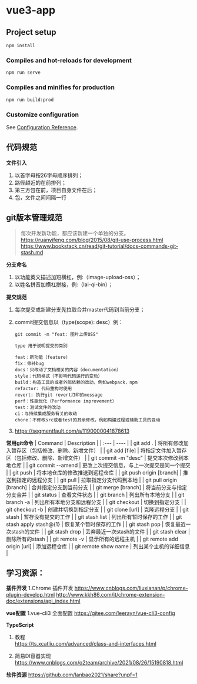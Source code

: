 # vue3-app

## Project setup
```
npm install
```

### Compiles and hot-reloads for development
```
npm run serve
```

### Compiles and minifies for production
```
npm run build:prod
```

### Customize configuration
See [Configuration Reference](https://cli.vuejs.org/config/).

## 代码规范

**文件引入**
1. 以首字母按26字母顺序排列；
2. 路径越近的在前排列；
3. 第三方包在前，项目自身文件在后；
4. 包，文件之间间隔一行

## git版本管理规范
>每次开发新功能，都应该新建一个单独的分支。<br>
https://ruanyifeng.com/blog/2015/08/git-use-process.html<br>
https://www.bookstack.cn/read/git-tutorial/docs-commands-git-stash.md

**分支命名**
1. 以功能英文描述加短横杠，例:（image-upload-oss）；
2. 以姓名拼音加横杠拼接，例:（lai-qi-bin）；

**提交规范**
1. 每次提交或新建分支先拉取合并master代码到当前分支；
2. commit提交信息以（type(scope): desc）例：
   
    ```
    git commit -m "feat: 图片上传OSS"

    type 用于说明提交的类别

    feat：新功能（feature）
    fix：修补bug
    docs：只改动了文档相关的内容（documentation）
    style：代码格式（不影响代码运行的变动）
    build：构造工具的或者外部依赖的改动，例如webpack，npm
    refactor: 代码重构时使用
    revert: 执行git revert打印的message
    perf：性能优化（Performance improvement）
    test：测试文件的改动
    ci：与持续集成服务有关的改动
    chore：不修改src或者test的其余修改，例如构建过程或辅助工具的变动

    ```
3. https://segmentfault.com/a/1190000041878613

**常用git命令**
| Command                     | Description                                     |
| :---                        |    ----                                         |
| git add .                   | 将所有修改加入暂存区（包括修改、删除、新增文件）         |
| git add [file]              | 将指定文件加入暂存区（包括修改、删除、新增文件）         |
| git commit -m "desc"        | 提交本次修改到本地仓库                              |
| git commit --amend          | 更改上次提交信息，与上一次提交是同一个提交              |
| git push                    | 将本地仓库的修改推送到远程仓库                        |
| git push origin [branch]    | 推送到指定的远程分支                                |
| git pull                    | 拉取指定分支代码到本地                               |
| git pull origin [branch]    | 合并指定分支到当前分支                               |
| git merge [branch]          | 将当前分支与指定分支合并                             |
| git status                  | 查看文件状态                                       |
| git branch                  | 列出所有本地分支                                    |
| git branch -a               | 列出所有本地分支和远程分支                            |
| git checkout                | 切换到指定分支                                      |
| git checkout -b             | 创建并切换到指定分支                                 |
| git clone [url]             | 克隆远程分支                                       |
| git stash                   | 暂存没有提交的工作                                  |
| git stash list              | 列出所有暂时保存的工作                               |
| git stash apply stash@{1}   | 恢复某个暂时保存的工作                               |
| git stash pop               | 恢复最近一次stash的文件                             |
| git stash drop              | 丢弃最近一次stash的文件                             |
| git stash clear             | 删除所有的stash                                    |
| git remote -v               | 显示所有的远程主机                                  |
| git remote add origin [url] | 添加远程仓库                                       |
| git remote show name        | 列出某个主机的详细信息                               |


## 学习资源：  
**插件开发**
    1.Chrome 插件开发
    https://www.cnblogs.com/liuxianan/p/chrome-plugin-develop.html
    http://www.kkh86.com/it/chrome-extension-doc/extensions/api_index.html

**vue配置**
    1.vue-cli3 全面配置
    https://gitee.com/leerayn/vue-cli3-config

**TypeScript**
1. 教程<br>
   https://ts.xcatliu.com/advanced/class-and-interfaces.html

2. 简易DI容器实现<br>
    https://www.cnblogs.com/o2team/archive/2021/08/26/15190818.html

**软件资源**
    https://github.com/lanbao2021/share?unpf=1
